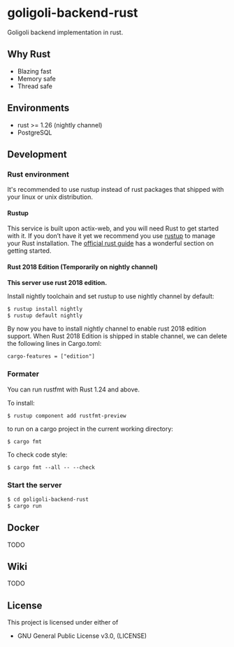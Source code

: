 # goligoli-backend-rust

Goligoli backend implementation in rust.

## Why Rust

- Blazing fast
- Memory safe
- Thread safe

## Environments

- rust >= 1.26 (nightly channel)
- PostgreSQL

## Development

### Rust environment

It's recommended to use rustup instead of rust packages that shipped with your linux or unix distribution.

#### Rustup

This service is built upon actix-web, and you will need Rust to get started with it.
If you don’t have it yet we recommend you use [rustup](https://rustup.rs/) to manage your Rust installation.
The [official rust guide](https://doc.rust-lang.org/book/second-edition/ch01-01-installation.html) has a wonderful section on getting started.

#### Rust 2018 Edition (Temporarily on nightly channel)

**This server use rust 2018 edition.**

Install nightly toolchain and set rustup to use nightly channel by default:

```bash
$ rustup install nightly
$ rustup default nightly
```

By now you have to install nightly channel to enable rust 2018 edition support. When Rust 2018 Edition is shipped in stable channel, we can delete the following lines in Cargo.toml:

    cargo-features = ["edition"]

### Formater
You can run rustfmt with Rust 1.24 and above.

To install:

    $ rustup component add rustfmt-preview

to run on a cargo project in the current working directory:

    $ cargo fmt

To check code style:

    $ cargo fmt --all -- --check

### Start the server

```bash
$ cd goligoli-backend-rust
$ cargo run
```

## Docker

TODO

## Wiki

TODO

## License

This project is licensed under either of

- GNU General Public License v3.0, (LICENSE)
